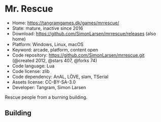# Mr. Rescue

- Home: https://tangramgames.dk/games/mrrescue/
- State: mature, inactive since 2016
- Download: https://github.com/SimonLarsen/mrrescue/releases (also home)
- Platform: Windows, Linux, macOS
- Keyword: arcade, platform, content open
- Code repository: https://github.com/SimonLarsen/mrrescue.git (@created 2012, @stars 407, @forks 74)
- Code language: Lua
- Code license: zlib
- Code dependency: AnAL, LÖVE, slam, TSerial
- Assets license: CC-BY-SA-3.0
- Developer: Tangram, Simon Larsen

Rescue people from a burning building.

## Building
